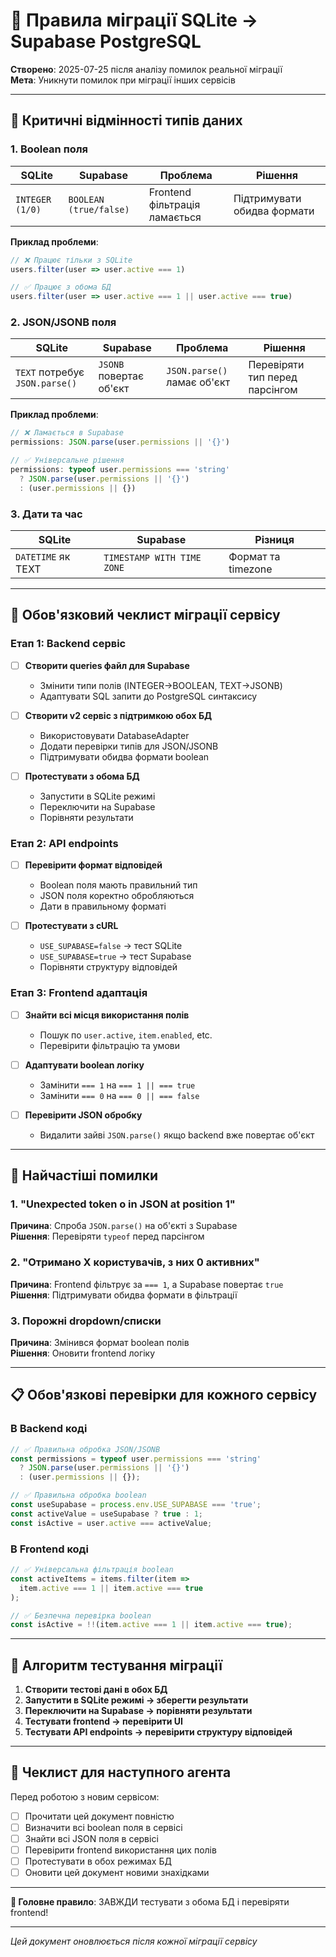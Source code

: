 # 🚨 Правила міграції SQLite → Supabase PostgreSQL

**Створено**: 2025-07-25 після аналізу помилок реальної міграції  
**Мета**: Уникнути помилок при міграції інших сервісів

---

## 🎯 Критичні відмінності типів даних

### 1. Boolean поля

| SQLite | Supabase | Проблема | Рішення |
|--------|----------|----------|---------|
| `INTEGER (1/0)` | `BOOLEAN (true/false)` | Frontend фільтрація ламається | Підтримувати обидва формати |

**Приклад проблеми**:
```javascript
// ❌ Працює тільки з SQLite
users.filter(user => user.active === 1)

// ✅ Працює з обома БД
users.filter(user => user.active === 1 || user.active === true)
```

### 2. JSON/JSONB поля

| SQLite | Supabase | Проблема | Рішення |
|--------|----------|----------|---------|
| `TEXT` потребує `JSON.parse()` | `JSONB` повертає об'єкт | `JSON.parse()` ламає об'єкт | Перевіряти тип перед парсінгом |

**Приклад проблеми**:
```javascript
// ❌ Ламається в Supabase
permissions: JSON.parse(user.permissions || '{}')

// ✅ Універсальне рішення
permissions: typeof user.permissions === 'string' 
  ? JSON.parse(user.permissions || '{}') 
  : (user.permissions || {})
```

### 3. Дати та час

| SQLite | Supabase | Різниця |
|--------|----------|---------|
| `DATETIME` як TEXT | `TIMESTAMP WITH TIME ZONE` | Формат та timezone |

---

## 🔧 Обов'язковий чеклист міграції сервісу

### Етап 1: Backend сервіс

- [ ] **Створити queries файл для Supabase**
  - Змінити типи полів (INTEGER→BOOLEAN, TEXT→JSONB)
  - Адаптувати SQL запити до PostgreSQL синтаксису
  
- [ ] **Створити v2 сервіс з підтримкою обох БД**
  - Використовувати DatabaseAdapter
  - Додати перевірки типів для JSON/JSONB
  - Підтримувати обидва формати boolean
  
- [ ] **Протестувати з обома БД**
  - Запустити в SQLite режимі
  - Переключити на Supabase
  - Порівняти результати

### Етап 2: API endpoints

- [ ] **Перевірити формат відповідей**
  - Boolean поля мають правильний тип
  - JSON поля коректно обробляються
  - Дати в правильному форматі

- [ ] **Протестувати з cURL**
  - `USE_SUPABASE=false` → тест SQLite
  - `USE_SUPABASE=true` → тест Supabase
  - Порівняти структуру відповідей

### Етап 3: Frontend адаптація

- [ ] **Знайти всі місця використання полів**
  - Пошук по `user.active`, `item.enabled`, etc.
  - Перевірити фільтрацію та умови
  
- [ ] **Адаптувати boolean логіку**
  - Замінити `=== 1` на `=== 1 || === true`
  - Замінити `=== 0` на `=== 0 || === false`
  
- [ ] **Перевірити JSON обробку**
  - Видалити зайві `JSON.parse()` якщо backend вже повертає об'єкт

---

## 🚨 Найчастіші помилки

### 1. "Unexpected token o in JSON at position 1"
**Причина**: Спроба `JSON.parse()` на об'єкті з Supabase  
**Рішення**: Перевіряти `typeof` перед парсінгом

### 2. "Отримано X користувачів, з них 0 активних"
**Причина**: Frontend фільтрує за `=== 1`, а Supabase повертає `true`  
**Рішення**: Підтримувати обидва формати в фільтрації

### 3. Порожні dropdown/списки
**Причина**: Змінився формат boolean полів  
**Рішення**: Оновити frontend логіку

---

## 📋 Обов'язкові перевірки для кожного сервісу

### В Backend коді

```javascript
// ✅ Правильна обробка JSON/JSONB
const permissions = typeof user.permissions === 'string' 
  ? JSON.parse(user.permissions || '{}') 
  : (user.permissions || {});

// ✅ Правильна обробка boolean
const useSupabase = process.env.USE_SUPABASE === 'true';
const activeValue = useSupabase ? true : 1;
const isActive = user.active === activeValue;
```

### В Frontend коді

```javascript
// ✅ Універсальна фільтрація boolean
const activeItems = items.filter(item => 
  item.active === 1 || item.active === true
);

// ✅ Безпечна перевірка boolean
const isActive = !!(item.active === 1 || item.active === true);
```

---

## 🔄 Алгоритм тестування міграції

1. **Створити тестові дані в обох БД**
2. **Запустити в SQLite режимі → зберегти результати**
3. **Переключити на Supabase → порівняти результати**
4. **Тестувати frontend → перевірити UI**
5. **Тестувати API endpoints → перевірити структуру відповідей**

---

## 📝 Чеклист для наступного агента

Перед роботою з новим сервісом:

- [ ] Прочитати цей документ повністю
- [ ] Визначити всі boolean поля в сервісі
- [ ] Знайти всі JSON поля в сервісі  
- [ ] Перевірити frontend використання цих полів
- [ ] Протестувати в обох режимах БД
- [ ] Оновити цей документ новими знахідками

---

**🎯 Головне правило**: ЗАВЖДИ тестувати з обома БД і перевіряти frontend!

---

*Цей документ оновлюється після кожної міграції сервісу*